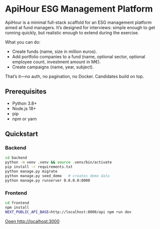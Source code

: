 # ApiHour ESG Management Platform

ApiHour is a minimal full-stack scaffold for an ESG management platform aimed at fund managers. It’s designed for interviews: simple enough to get running quickly, but realistic enough to extend during the exercise.

What you can do:

- Create funds (name, size in million euros).
- Add portfolio companies to a fund (name, optional sector, optional employee count, investment amount in M€).
- Create campaigns (name, year, subject).

That’s it—no auth, no pagination, no Docker. Candidates build on top.

## Prerequisites

- Python 3.8+
- Node.js 18+
- pip
- npm or yarn

## Quickstart

### Backend

```bash
cd backend
python -m venv .venv && source .venv/bin/activate
pip install -r requirements.txt
python manage.py migrate
python manage.py seed_demo   # creates demo data
python manage.py runserver 0.0.0.0:8000
```

### Frontend

```bash
cd frontend
npm install
NEXT_PUBLIC_API_BASE=http://localhost:8000/api npm run dev
```

[Open http://localhost:3000](http://localhost:3000)
